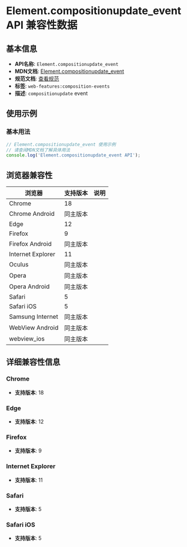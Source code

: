 # Element.compositionupdate_event API 兼容性数据

## 基本信息

- **API名称**: `Element.compositionupdate_event`
- **MDN文档**: [Element.compositionupdate_event](https://developer.mozilla.org/docs/Web/API/Element/compositionupdate_event)
- **规范文档**: [查看规范](https://w3c.github.io/uievents/#event-type-compositionupdate)
- **标签**: `web-features:composition-events`
- **描述**: `compositionupdate` event

## 使用示例

### 基本用法

```javascript
// Element.compositionupdate_event 使用示例
// 请查阅MDN文档了解具体用法
console.log('Element.compositionupdate_event API');
```

## 浏览器兼容性

| 浏览器 | 支持版本 | 说明 |
|--------|----------|------|
| Chrome | 18 |  |
| Chrome Android | 同主版本 |  |
| Edge | 12 |  |
| Firefox | 9 |  |
| Firefox Android | 同主版本 |  |
| Internet Explorer | 11 |  |
| Oculus | 同主版本 |  |
| Opera | 同主版本 |  |
| Opera Android | 同主版本 |  |
| Safari | 5 |  |
| Safari iOS | 5 |  |
| Samsung Internet | 同主版本 |  |
| WebView Android | 同主版本 |  |
| webview_ios | 同主版本 |  |

## 详细兼容性信息

### Chrome

- **支持版本**: 18

### Edge

- **支持版本**: 12

### Firefox

- **支持版本**: 9

### Internet Explorer

- **支持版本**: 11

### Safari

- **支持版本**: 5

### Safari iOS

- **支持版本**: 5

